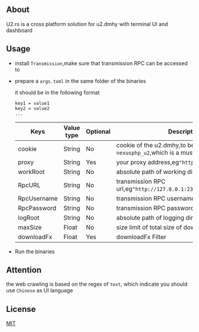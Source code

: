 ## About

U2.rs is a cross platform solution for u2.dmhy with terminal UI and dashboard

## Usage

- install `Transmission`,make sure that transmission RPC can be accessed to

- prepare a `args.toml` in the same folder of the binaries

  it should be in the following format

  ```
  key1 = value1
  key2 = value2
  ...
  ```

  | Keys        | Value type | Optional | Description                                                  |
  | ----------- | ---------- | -------- | ------------------------------------------------------------ |
  | cookie      | String     | No       | cookie of the u2.dmhy,to be exact,the value of `nexusphp_u2`,which is a must for accessing to u2 |
  | proxy       | String     | Yes      | your proxy address,eg`"http://127.0.0.1:2333"`               |
  | workRoot    | String     | No       | absolute path of working directory                           |
  | RpcURL      | String     | No       | transmission RPC url,eg`"http://127.0.0.1:2333/transmission/rpc"` |
  | RpcUsername | String     | No       | transmission RPC username                                    |
  | RpcPassword | String     | No       | transmission RPC password                                    |
  | logRoot     | String     | No       | absolute path of logging directory                           |
  | maxSize     | Float      | No       | size limit of total size of downloaded files in GiB          |
  | downloadFx  | Float      | Yes      | downloadFx Filter                                            |

- Run the binaries

## Attention

the web crawling is based on the regex of `text`, which indicate you should use `Chinese` as UI language

## License 

[MIT](LICENSE)